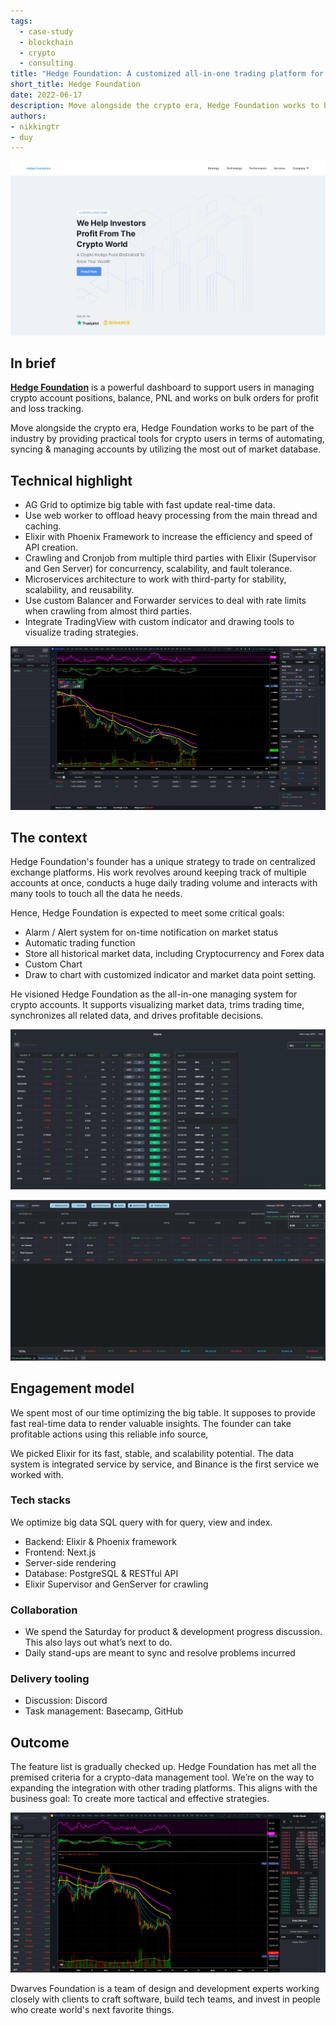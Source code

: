 ```yaml
---
tags: 
  - case-study
  - blockchain
  - crypto
  - consulting
title: "Hedge Foundation: A customized all-in-one trading platform for pro traders"
short_title: Hedge Foundation
date: 2022-06-17
description: Move alongside the crypto era, Hedge Foundation works to be part of the industry by providing practical tools for crypto users in terms of automating, syncing & managing accounts by utilizing the most out of market database.
authors: 
- nikkingtr
- duy
---
```


![](assets/hedge-foundation-a-customized-all-in-one-trading-platform-for-pro-traders_7a9cdd9e9da725426a2859509b94f1d3_md5.webp)

## In brief

**[Hedge Foundation](http://hedge.foundation/)** is a powerful dashboard to support users in managing crypto account positions, balance, PNL and works on bulk orders for profit and loss tracking.

Move alongside the crypto era, Hedge Foundation works to be part of the industry by providing practical tools for crypto users in terms of automating, syncing & managing accounts by utilizing the most out of market database.

## Technical highlight

- AG Grid to optimize big table with fast update real-time data.
- Use web worker to offload heavy processing from the main thread and caching.
- Elixir with Phoenix Framework to increase the efficiency and speed of API creation.
- Crawling and Cronjob from multiple third parties with Elixir (Supervisor and Gen Server) for concurrency, scalability, and fault tolerance.
- Microservices architecture to work with third-party for stability, scalability, and reusability.
- Use custom Balancer and Forwarder services to deal with rate limits when crawling from almost third parties.
- Integrate TradingView with custom indicator and drawing tools to visualize trading strategies.

![](assets/hedge-foundation-a-customized-all-in-one-trading-platform-for-pro-traders_e498a5a3ab250c4dc8a24a8c1a813cb9_md5.webp)

## The context

Hedge Foundation's founder has a unique strategy to trade on centralized exchange platforms. His work revolves around keeping track of multiple accounts at once, conducts a huge daily trading volume and interacts with many tools to touch all the data he needs.

Hence, Hedge Foundation is expected to meet some critical goals:

- Alarm / Alert system for on-time notification on market status
- Automatic trading function
- Store all historical market data, including Cryptocurrency and Forex data
- Custom Chart
- Draw to chart with customized indicator and market data point setting.

He visioned Hedge Foundation as the all-in-one managing system for crypto accounts. It supports visualizing market data, trims trading time, synchronizes all related data, and drives profitable decisions.

![](assets/hedge-foundation-a-customized-all-in-one-trading-platform-for-pro-traders_e47920a7b8c97022ce8bbaecdb21496c_md5.webp)

![](assets/hedge-foundation-a-customized-all-in-one-trading-platform-for-pro-traders_a756b023d1f2b51e9426c70b4993f8e2_md5.webp)

## Engagement model

We spent most of our time optimizing the big table. It supposes to provide fast real-time data to render valuable insights. The founder can take profitable actions using this reliable info source,

We picked Elixir for its fast, stable, and scalability potential. The data system is integrated service by service, and Binance is the first service we worked with.

### Tech stacks

We optimize big data SQL query with for query, view and index.
- Backend: Elixir & Phoenix framework
- Frontend: Next.js
- Server-side rendering
- Database: PostgreSQL & RESTful API
- Elixir Supervisor and GenServer for crawling

### Collaboration

- We spend the Saturday for product & development progress discussion. This also lays out what’s next to do.
- Daily stand-ups are meant to sync and resolve problems incurred

### Delivery tooling

- Discussion: Discord
- Task management: Basecamp, GitHub

## Outcome

The feature list is gradually checked up. Hedge Foundation has met all the premised criteria for a crypto-data management tool. We’re on the way to expanding the integration with other trading platforms. This aligns with the business goal: To create more tactical and effective strategies.

![](assets/hedge-foundation-a-customized-all-in-one-trading-platform-for-pro-traders_a28c16f35596efa1df3a0680b6b1225a_md5.webp)

Dwarves Foundation is a team of design and development experts working closely with clients to craft software, build tech teams, and invest in people who create world's next favorite things.
